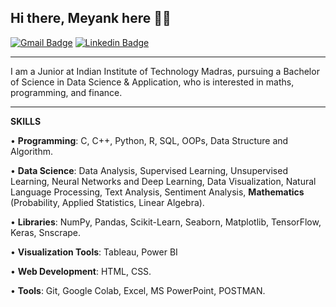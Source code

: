 ## Hi there, Meyank here 👋🏼
[![Gmail Badge](https://img.shields.io/badge/-work.meyank24@gmail.com-c14438?style=flat&logo=Gmail&logoColor=white)](mailto:work.meyank24@gmail.com "Connect via Email")
[![Linkedin Badge](https://img.shields.io/badge/-Meyank%20Singh-0072b1?style=flat&logo=Linkedin&logoColor=white)](https://www.linkedin.com/in/meyank-singh/ "Connect on LinkedIn")

---
I am a Junior at Indian Institute of Technology Madras, pursuing a Bachelor of Science in Data Science & Application, who is interested in maths, programming, and finance.


---
**SKILLS** 

• **Programming**: C, C++, Python, R, SQL, OOPs, Data Structure and Algorithm.

• **Data Science**: Data Analysis, Supervised Learning, Unsupervised Learning, Neural Networks and Deep Learning, Data 
Visualization, Natural Language Processing, Text Analysis, Sentiment Analysis, **Mathematics** (Probability, Applied Statistics, 
Linear Algebra).

• **Libraries**: NumPy, Pandas, Scikit-Learn, Seaborn, Matplotlib, TensorFlow, Keras, Snscrape. 

• **Visualization Tools**: Tableau, Power BI

• **Web Development**: HTML, CSS. 

• **Tools**: Git, Google Colab, Excel, MS PowerPoint, POSTMAN. 
